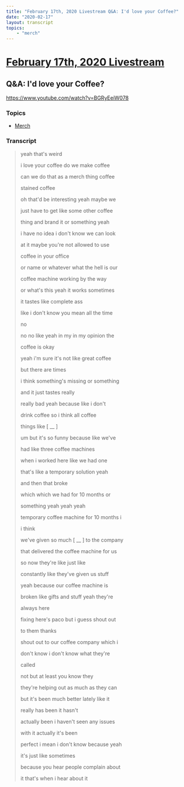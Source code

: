 ```yaml
---
title: "February 17th, 2020 Livestream Q&A: I'd love your Coffee?"
date: "2020-02-17"
layout: transcript
topics:
    - "merch"
---
```

# [February 17th, 2020 Livestream](../2020-02-17.md)
## Q&A: I'd love your Coffee?
https://www.youtube.com/watch?v=BGRyEeiW078

### Topics
* [Merch](../topics/merch.md)

### Transcript

> yeah that's weird
> 
> i love your coffee do we make coffee
> 
> can we do that as a merch thing coffee
> 
> stained coffee
> 
> oh that'd be interesting yeah maybe we
> 
> just have to get like some other coffee
> 
> thing and brand it or something yeah
> 
> i have no idea i don't know we can look
> 
> at it maybe you're not allowed to use
> 
> coffee in your office
> 
> or name or whatever what the hell is our
> 
> coffee machine working by the way
> 
> or what's this yeah it works sometimes
> 
> it tastes like complete ass
> 
> like i don't know you mean all the time
> 
> no
> 
> no no like yeah in my in my opinion the
> 
> coffee is okay
> 
> yeah i'm sure it's not like great coffee
> 
> but there are times
> 
> i think something's missing or something
> 
> and it just tastes really
> 
> really bad yeah because like i don't
> 
> drink coffee so i think all coffee
> 
> things like [ __ ]
> 
> um but it's so funny because like we've
> 
> had like three coffee machines
> 
> when i worked here like we had one
> 
> that's like a temporary solution yeah
> 
> and then that broke
> 
> which which we had for 10 months or
> 
> something yeah yeah yeah
> 
> temporary coffee machine for 10 months i
> 
> i think
> 
> we've given so much [ __ ] to the company
> 
> that delivered the coffee machine for us
> 
> so now they're like just like
> 
> constantly like they've given us stuff
> 
> yeah because our coffee machine is
> 
> broken like gifts and stuff yeah they're
> 
> always here
> 
> fixing here's paco but i guess shout out
> 
> to them thanks
> 
> shout out to our coffee company which i
> 
> don't know i don't know what they're
> 
> called
> 
> not but at least you know they
> 
> they're helping out as much as they can
> 
> but it's been much better lately like it
> 
> really has been it hasn't
> 
> actually been i haven't seen any issues
> 
> with it actually it's been
> 
> perfect i mean i don't know because yeah
> 
> it's just like sometimes
> 
> because you hear people complain about
> 
> it that's when i hear about it
> 
